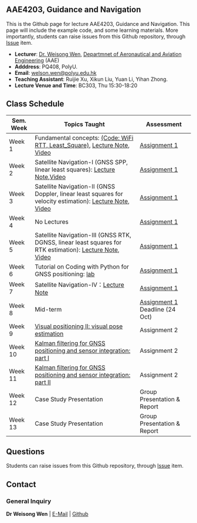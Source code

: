 <!-- <font  size=6><b><center>PolyU_AAE4203</center></b></font> -->

## AAE4203, Guidance and Navigation

This is the Github page for lecture AAE4203, Guidance and Navigation. This page will include the example code, and some learning materials. More importantly, students can raise issues from this Github repository, through [Issue](https://github.com/weisongwen/AAE4203-2425S1/issues) item.


- **Lecturer**: [Dr. Weisong Wen](https://www.polyu.edu.hk/aae/people/academic-staff/dr-wen-weisong/), [Departmnet of Aeronautical and Aviation Engineering](https://www.polyu.edu.hk/aae/) (AAE)
- **Adddress**: PQ408, PolyU. 
- **Email**: welson.wen@polyu.edu.hk
- **Teaching Assistant**: Ruijie Xu, Xikun Liu, Yuan Li, Yihan Zhong. 
- **Lecture Venue and Time**: BC303, Thu 15:30-18:20

## Class Schedule

| Sem. Week | Topics Taught | Assessment |
|-----------|---------------|------------|
| Week 1    | Fundamental concepts: [(Code: WiFi RTT, Least_Square)](https://github.com/weisongwen/AAE4203-2425S1/tree/main/Sample_Codes/Wifi_RTT), [Lecture Note](https://github.com/weisongwen/AAE4203-2425S1/blob/main/Lecture_Notes/Week%201%20%5BFundermental%20Concepts%5D%20Dr.%20Weisong%20Wen%20(20240904).pdf), [Video](https://www.youtube.com/watch?v=qPBdrqQ2wRQ&t=1s)| [Assignment 1](https://github.com/weisongwen/AAE4203-2425S1/blob/main/Lecture_Notes/AAE4203%20Assignment%201%20(20241008)(1).pdf) |
| Week 2    | Satellite Navigation-I (GNSS SPP, linear least squares): [Lecture Note](https://github.com/weisongwen/AAE4203-2425S1/blob/main/Lecture_Notes/Week%201%20%5BFundermental%20Concepts%5D%20Dr.%20Weisong%20Wen%20(20240904).pdf),[Video](https://www.youtube.com/watch?v=RT-zQephBjE&t=1s)| [Assignment 1](https://github.com/weisongwen/AAE4203-2425S1/blob/main/Lecture_Notes/AAE4203%20Assignment%201%20(20241008)(1).pdf) |
| Week 3    | Satellite Navigation-II (GNSS Doppler, linear least squares for velocity estimation): [Lecture Note](https://github.com/weisongwen/AAE4203-2425S1/blob/main/Lecture_Notes/Week%202%20%5BSatellite%20Navigation%5D%20(20240907)(1).pdf), [Video]() | [Assignment 1](https://github.com/weisongwen/AAE4203-2425S1/blob/main/Lecture_Notes/AAE4203%20Assignment%201%20(20241008)(1).pdf) |
| Week 4    | No Lectures | [Assignment 1](https://github.com/weisongwen/AAE4203-2425S1/blob/main/Lecture_Notes/AAE4203%20Assignment%201%20(20241008)(1).pdf) |
| Week 5    | Satellite Navigation-III (GNSS RTK, DGNSS, linear least squares for RTK estimation): [Lecture Note](https://github.com/weisongwen/AAE4203-2425S1/blob/main/Lecture_Notes/Week%202%20%5BSatellite%20Navigation%5D%20(20240907)(1).pdf), [Video](https://www.youtube.com/watch?v=cw0ygogTAMQ&t=5s)| [Assignment 1](https://github.com/weisongwen/AAE4203-2425S1/blob/main/Lecture_Notes/AAE4203%20Assignment%201%20(20241008)(1).pdf) |
| Week 6    | Tutorial on Coding with Python for GNSS positioning: [lab](https://github.com/weisongwen/AAE4203-2425S1/blob/main/lab/GNSS%20Navigation%20Lab.pdf)|[Assignment 1](https://github.com/weisongwen/AAE4203-2425S1/blob/main/Lecture_Notes/AAE4203%20Assignment%201%20(20241008)(1).pdf) |
| Week 7    | Satellite Navigation-IV：[Lecture Note](https://github.com/weisongwen/AAE4203-2425S1/blob/main/Lecture_Notes/Week%203%20%5BSatellite%20Navigation%5D%20(20240909).pdf)|[Assignment 1](https://github.com/weisongwen/AAE4203-2425S1/blob/main/Lecture_Notes/AAE4203%20Assignment%201%20(20241008)(1).pdf) |
| Week 8    | Mid-term | [Assignment 1](https://github.com/weisongwen/AAE4203-2425S1/blob/main/Lecture_Notes/AAE4203%20Assignment%201%20(20241008)(1).pdf) Deadline (24 Oct)|
| Week 9    | [Visual positioning II: visual pose estimation](http://google.com) | Assignment 2 |
| Week 10   | [Kalman filtering for GNSS positioning and sensor integration: part I](http://google.com) | Assignment 2 |
| Week 11   | [Kalman filtering for GNSS positioning and sensor integration: part II](http://google.com) | Assignment 2 |
| Week 12   | Case Study Presentation | Group Presentation & Report |
| Week 13   | Case Study Presentation | Group Presentation & Report |

## Questions
Students can raise issues from this Github repository, through [Issue](https://github.com/weisongwen/AAE4203-2425S1/issues) item.
  
<!-- ## Students Tasks -->

## Contact
### General Inquiry
**Dr Weisong Wen** | [E-Mail](welson.wen@polyu.edu.hk) | [Github](https://github.com/weisongwen)

